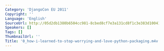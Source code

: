 ```yaml
---
Category: 'DjangoCon EU 2011'
Copyright: ''
Language: 'English'
SourceUrl: http://05d2db1380b6504cc981-8cbed8cf7e3a131cd8f1c3e383d10041.r93.cf2.rackcdn.com/djangocon-eu-2011/0_how-i-learned-to-stop-worrying-and-love-python-packaging.m4v
Speakers: []
Tags: []
ThumbnailUrl: ''
Title: '0_how-i-learned-to-stop-worrying-and-love-python-packaging.m4v'
---
```


